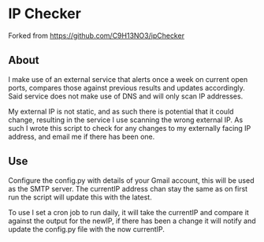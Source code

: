# IP Checker
Forked from https://github.com/C9H13NO3/ipChecker

## About

I make use of an external service that alerts once a week on current open ports, compares those against previous results and updates accordingly. Said service does not make use of DNS and will only scan IP addresses.

My external IP is not static, and as such there is potential that it could change, resulting in the service I use scanning the wrong external IP. As such I wrote this script to check for any changes to my externally facing IP address, and email me if there has been one. 

## Use

Configure the config.py with details of your Gmail account, this will be used as the SMTP server. The currentIP address chan stay the same as on first run the script will update this with the latest. 

To use I set a cron job to run daily, it will take the currentIP and compare it against the output for the newIP, if there has been a change it will notify and update the config.py file with the now currentIP. 


